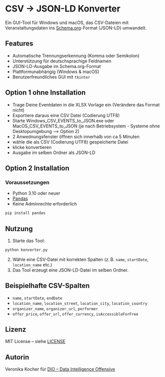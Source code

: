 # CSV → JSON-LD Konverter

Ein GUI-Tool für Windows und macOS, das CSV-Dateien mit Veranstaltungsdaten ins [Schema.org](https://schema.org/Event)-Format (JSON-LD) umwandelt.

## Features

- Automatische Trennungserkennung (Komma oder Semikolon)
- Unterstützung für deutschsprachige Feldnamen
- JSON-LD-Ausgabe im Schema.org-Format
- Plattformunabhängig (Windows & macOS)
- Benutzerfreundliches GUI mit `tkinter`

## Option 1 ohne Installation

- Trage Deine Eventdaten in die XLSX Vorlage ein (Verändere das Format nicht)
- Exportiere daraus eine CSV Datei (Codierung UTF8)
- Starte Windows_CSV_EVENTS_to_JSON.exe oder MacOS_CSV_EVENTS_to_JSON (je nach Betriebsystem - Systeme ohne Desktopumgebung --> Option 2)
- 2 Anwednungsfenster öffnen sich innerhalb von ca 5 Minuten
- wähle die als CSV (Codierung UTF8) gespeicherte Datei
- klicke konvertieren
- Ausgabe im selben Ordner als JSON-LD

## Option 2 Installation

### Voraussetzungen

- Python 3.10 oder neuer
- [Pandas](https://pandas.pydata.org/)
- Keine Adminrechte erforderlich

```bash
pip install pandas
```

## Nutzung

1. Starte das Tool:
```bash
python konverter.py
```

2. Wähle eine CSV-Datei mit korrekten Spalten (z. B. `name`, `startDate`, `location_name` etc.)
3. Das Tool erzeugt eine JSON-LD-Datei im selben Ordner.

## Beispielhafte CSV-Spalten

- `name`, `startDate`, `endDate`
- `location_name`, `location_street`, `location_city`, `location_country`
- `organizer_name`, `organizer_url`, `performer`
- `offer_price`, `offer_url`, `offer_currency`, `isAccessibleForFree`

## Lizenz

MIT License – siehe [LICENSE](LICENSE)

## Autorin

Veronika Kocher für [DIO – Data Intelligence Offensive](https://www.dataintelligence.at)
